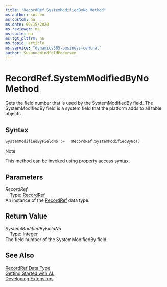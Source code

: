 ```yaml
---
title: "RecordRef.SystemModifiedByNo Method"
ms.author: solsen
ms.custom: na
ms.date: 09/15/2020
ms.reviewer: na
ms.suite: na
ms.tgt_pltfrm: na
ms.topic: article
ms.service: "dynamics365-business-central"
author: SusanneWindfeldPedersen
---
```

[//]: # (START>DO_NOT_EDIT)
[//]: # (IMPORTANT:Do not edit any of the content between here and the END>DO_NOT_EDIT.)
[//]: # (Any modifications should be made in the .xml files in the ModernDev repo.)
# RecordRef.SystemModifiedByNo Method
Gets the field number that is used by the SystemModifiedBy field. The SystemModifiedBy field is a system field that the platform adds to all table objects.


## Syntax
```
SystemModifiedByFieldNo :=   RecordRef.SystemModifiedByNo()
```
> [!NOTE]  
> This method can be invoked using property access syntax.  

## Parameters
*RecordRef*  
&emsp;Type: [RecordRef](recordref-data-type.md)  
An instance of the [RecordRef](recordref-data-type.md) data type.  

## Return Value
*SystemModifiedByFieldNo*  
&emsp;Type: [Integer](../integer/integer-data-type.md)  
The field number of the SystemModifiedBy field.  


[//]: # (IMPORTANT: END>DO_NOT_EDIT)
## See Also
[RecordRef Data Type](recordref-data-type.md)  
[Getting Started with AL](../../devenv-get-started.md)  
[Developing Extensions](../../devenv-dev-overview.md)